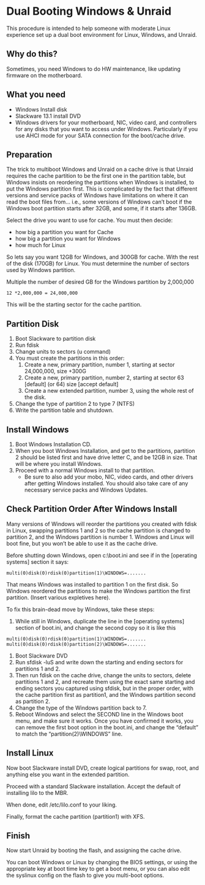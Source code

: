 # Dual Booting Windows & Unraid

This procedure is intended to help someone with moderate Linux
experience set up a dual boot environment for Linux, Windows, and
Unraid.

## Why do this?

Sometimes, you need Windows to do HW maintenance, like updating firmware
on the motherboard.

## What you need

- Windows Install disk
- Slackware 13.1 install DVD
- Windows drivers for your motherboard, NIC, video card, and controllers
  for any disks that you want to access under Windows. Particularly if
  you use AHCI mode for your SATA connection for the boot/cache drive.

## Preparation

The trick to multiboot Windows and Unraid on a cache drive is that
Unraid requires the cache partition to be the first one in the partition
table, but Windows insists on reordering the partitions when Windows is
installed, to put the Windows partition first. This is complicated by
the fact that different versions and service packs of Windows have
limitations on where it can read the boot files from... i.e., some
versions of Windows can’t boot if the Windows boot partition starts
after 32GB, and some, if it starts after 136GB.

Select the drive you want to use for cache. You must then decide:

- how big a partition you want for Cache
- how big a partition you want for Windows
- how much for Linux

So lets say you want 12GB for Windows, and 300GB for cache. With the
rest of the disk (170GB) for Linux. You must determine the number of
sectors used by Windows partition.

Multiple the number of desired GB for the Windows partition by 2,000,000

`12 *2,000,000 = 24,000,000`

This will be the starting sector for the cache partition.

## Partition Disk

1. Boot Slackware to partition disk
2. Run fdisk
3. Change units to sectors (u command)
4. You must create the partitions in this order:
   1. Create a new, primary partition, number 1, starting at sector
      24,000,000, size +300G
   2. Create a new, primary partition, number 2, starting at sector 63
      [default] (or 64) size [accept default]
   3. Create a new extended partition, number 3, using the whole rest
      of the disk.
5. Change the type of partition 2 to type 7 (NTFS)
6. Write the partition table and shutdown.

## Install Windows

1. Boot Windows Installation CD.
2. When you boot Windows Installation, and get to the partitions,
   partition 2 should be listed first and have drive letter C, and be
   12GB in size. That will be where you install Windows.
3. Proceed with a normal Windows install to that partition.
   - Be sure to also add your mobo, NIC, video cards, and other drivers
     after getting Windows installed. You should also take care of any
     necessary service packs and Windows Updates.

## Check Partition Order After Windows Install

Many versions of Windows will reorder the partitions you created with
fdisk in Linux, swapping partitions 1 and 2 so the cache partition is
changed to partition 2, and the Windows partition is number 1. Windows
and Linux will boot fine, but you won’t be able to use it as the cache
drive.

Before shutting down Windows, open c:\boot.ini and see if in the
[operating systems] section it says:

`multi(0)disk(0)rdisk(0)partition(1)\WINDOWS=.......`

That means Windows was installed to partition 1 on the first disk. So
Windows reordered the partitions to make the Windows partition the first
partition. (Insert various expletives here).

To fix this brain-dead move by Windows, take these steps:

1. While still in Windows, duplicate the line in the [operating
   systems] section of boot.ini, and change the second copy so it is
   like this

```shell
multi(0)disk(0)rdisk(0)partition(1)\WINDOWS=.......
multi(0)disk(0)rdisk(0)partition(2)\WINDOWS=.......
```

1. Boot Slackware DVD
2. Run sfdisk -luS and write down the starting and ending sectors for
   partitions 1 and 2.
3. Then run fdisk on the cache drive, change the units to sectors,
   delete partitions 1 and 2, and recreate them using the exact same
   starting and ending sectors you captured using sfdisk, but in the
   proper order, with the cache partition first as partition1, and the
   Windows partition second as partition 2.
4. Change the type of the Windows partition back to 7.
5. Reboot Windows and select the SECOND line in the Windows boot menu,
   and make sure it works. Once you have confirmed it works, you can
   remove the first boot option in the boot.ini, and change the
   “default” to match the “partition(2)\WINDOWS” line.

## Install Linux

Now boot Slackware install DVD, create logical partitions for swap,
root, and anything else you want in the extended partition.

Proceed with a standard Slackware installation. Accept the default of
installing lilo to the MBR.

When done, edit /etc/lilo.conf to your liking.

Finally, format the cache partition (partition1) with XFS.

## Finish

Now start Unraid by booting the flash, and assigning the cache drive.

You can boot Windows or Linux by changing the BIOS settings, or using
the appropriate key at boot time key to get a boot menu, or you can also
edit the syslinux config on the flash to give you multi-boot options.
